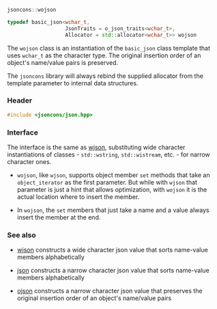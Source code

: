 ```c++
jsoncons::wojson

typedef basic_json<wchar_t,
                   JsonTraits = o_json_traits<wchar_t>,
                   Allocator = std::allocator<wchar_t>> wojson
```
The `wojson` class is an instantiation of the `basic_json` class template that uses `wchar_t` as the character type. The original insertion order of an object's name/value pairs is preserved. 

The `jsoncons` library will always rebind the supplied allocator from the template parameter to internal data structures.

### Header
```c++
#include <jsoncons/json.hpp>
```
### Interface

The interface is the same as [wjson](wjson), substituting wide character instantiations of classes - `std::wstring`, `std::wistream`, etc. - for narrow character ones.

- `wojson`, like `wjson`, supports object member `set` methods that take an `object_iterator` as the first parameter. But while with `wjson` that parameter is just a hint that allows optimization, with `wojson` it is the actual location where to insert the member.

- In `wojson`, the `set` members that just take a name and a value always insert the member at the end.

### See also

- [wjson](wjson) constructs a wide character json value that sorts name-value members alphabetically

- [json](json) constructs a narrow character json value that sorts name-value members alphabetically

- [ojson](ojson) constructs a narrow character json value that preserves the original insertion order of an object's name/value pairs


